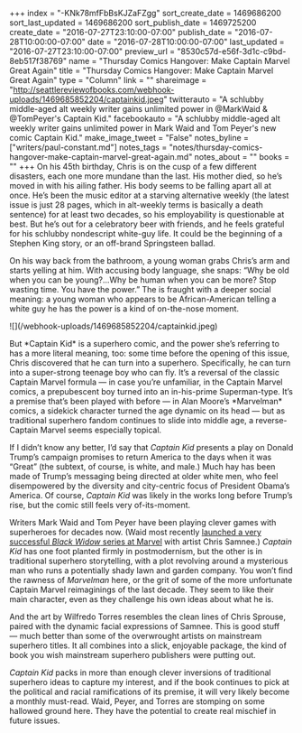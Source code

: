 +++
index = "-KNk78mfFbBsKJZaFZgg"
sort_create_date = 1469686200
sort_last_updated = 1469686200
sort_publish_date = 1469725200
create_date = "2016-07-27T23:10:00-07:00"
publish_date = "2016-07-28T10:00:00-07:00"
date = "2016-07-28T10:00:00-07:00"
last_updated = "2016-07-27T23:10:00-07:00"
preview_url = "8530c57d-e56f-3d1c-c9bd-8eb517f38769"
name = "Thursday Comics Hangover: Make Captain Marvel Great Again"
title = "Thursday Comics Hangover: Make Captain Marvel Great Again"
type = "Column"
link = ""
shareimage = "http://seattlereviewofbooks.com/webhook-uploads/1469685852204/captainkid.jpeg"
twitterauto = "A schlubby middle-aged alt weekly writer gains unlimited power in @MarkWaid & @TomPeyer's Captain Kid."
facebookauto = "A schlubby middle-aged alt weekly writer gains unlimited power in Mark Waid and Tom Peyer's new comic Captain Kid."
make_image_tweet = "False"
notes_byline = ["writers/paul-constant.md"]
notes_tags = "notes/thursday-comics-hangover-make-captain-marvel-great-again.md"
notes_about = ""
books = ""
+++
On his 45th birthday, Chris is on the cusp of a few different disasters, each one more mundane than the last. His mother died, so he’s moved in with his ailing father. His body seems to be falling apart all at once. He’s been the music editor at a starving alternative weekly (the latest issue is just 28 pages, which in alt-weekly terms is basically a death sentence) for at least two decades, so his employability is questionable at best. But he’s out for a celebratory beer with friends, and he feels grateful for his schlubby nondescript white-guy life. It could be the beginning of a Stephen King story, or an off-brand Springsteen ballad.

On his way back from the bathroom, a young woman grabs Chris’s arm and starts yelling at him. With accusing body language, she snaps: “Why be old when you can be young?...Why be human when you can be more? Stop wasting time. You have the power.” The is fraught with a deeper social meaning: a young woman who appears to be African-American telling a white guy he has the power is a kind of on-the-nose moment.

<p class="image-left">![](/webhook-uploads/1469685852204/captainkid.jpeg)</p>But *Captain Kid* is a superhero comic, and the power she’s referring to has a more literal meaning, too: some time before the opening of this issue, Chris discovered that he can turn into a superhero. Specifically, he can turn into a super-strong teenage boy who can fly. It’s a reversal of the classic Captain Marvel formula — in case you’re unfamiliar, in the Captain Marvel comics, a prepubescent boy turned into an in-his-prime Superman-type.  It’s a premise that’s been played with before — in Alan Moore’s *Marvelman* comics, a sidekick character turned the age dynamic on its head — but as traditional superhero fandom continues to slide into middle age, a reverse-Captain Marvel seems especially topical.

If I didn’t know any better, I’d say that *Captain Kid* presents a play on Donald Trump’s campaign promises to return America to the days when it was “Great” (the subtext, of course, is white, and male.) Much hay has been made of Trump’s messaging being directed at older white men, who feel disempowered by the diversity and city-centric focus of President Obama’s America. Of course, *Captain Kid* was likely in the works long before Trump’s rise, but the comic still feels very of-its-moment.

Writers Mark Waid and Tom Peyer have been playing clever games with superheroes for decades now. (Waid most recently [launched a very successful *Black Widow* series at Marvel]( http://www.seattlereviewofbooks.com/notes/2016/03/03/thursday-comics-hangover-the-paper-chase/) with artist Chris Samnee.) *Captain Kid* has one foot planted firmly in postmodernism, but the other is in traditional superhero storytelling, with a plot revolving around a mysterious man who runs a potentially shady lawn and garden company. You won’t find the rawness of *Marvelman* here, or the grit of some of the more unfortunate Captain Marvel reimaginings of the last decade. They seem to like their main character, even as they challenge his own ideas about what he is.

And the art by Wilfredo Torres resembles the clean lines of Chris Sprouse, paired with the dynamic facial expressions of Samnee. This is good stuff — much better than some of the overwrought artists on mainstream superhero titles. It all combines into a slick, enjoyable package, the kind of book you wish mainstream superhero publishers were putting out.

*Captain Kid* packs in more than enough clever inversions of traditional superhero ideas to capture my interest, and if the book continues to pick at the political and racial ramifications of its premise, it will very likely become a monthly must-read. Waid, Peyer, and Torres are stomping on some hallowed ground here. They have the potential to create real mischief in future issues.
